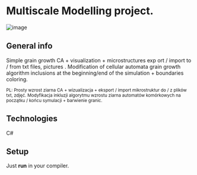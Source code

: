# Multiscale Modelling project.
![image](https://user-images.githubusercontent.com/73967948/174500272-ac4bffdb-4381-4d9d-a010-079df56657c0.png)

## General info
Simple grain growth CA + visualization + microstructures exp ort / import to / from txt files, pictures . Modification of cellular automata grain growth algorithm inclusions at the beginning/end of the simulation + boundaries coloring.

<sub> PL: Prosty wzrost ziarna CA + wizualizacja + eksport / import mikrostruktur do / z plików txt, zdjęć. Modyfikacja inkluzji algorytmu wzrostu ziarna automatów komórkowych na początku / końcu symulacji + barwienie granic. </sub>

## Technologies
C#

## Setup
Just **run** in your compiler.
